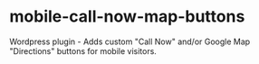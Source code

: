 # mobile-call-now-map-buttons
Wordpress plugin - Adds custom "Call Now" and/or Google Map "Directions" buttons for mobile visitors.
